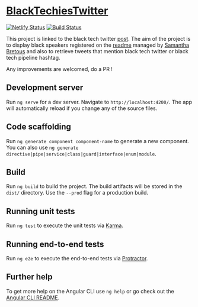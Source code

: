 # [BlackTechiesTwitter](https://btt.netlify.com/)

[![Netlify Status](https://api.netlify.com/api/v1/badges/4ccc262a-eb26-4970-8d4f-a98e3d6d67ae/deploy-status)](https://app.netlify.com/sites/btt/deploys)
[![Build Status](https://travis-ci.org/liyokuna/btt.svg?branch=master)](https://travis-ci.org/liyokuna/btt)

This project is linked to the black tech twitter [post](https://twitter.com/liyokuna/status/1069342369227644929).
The aim of the project is to display black speakers registered on the [readme](https://github.com/samanthabretous/black-speakers-in-tech) managed by [Samantha Bretous](https://twitter.com/samanthabretous) and also to retrieve tweets that mention black tech twitter or black tech pipeline hashtag.

Any improvements are welcomed, do a PR !

## Development server

Run `ng serve` for a dev server. Navigate to `http://localhost:4200/`. The app will automatically reload if you change any of the source files.

## Code scaffolding

Run `ng generate component component-name` to generate a new component. You can also use `ng generate directive|pipe|service|class|guard|interface|enum|module`.

## Build

Run `ng build` to build the project. The build artifacts will be stored in the `dist/` directory. Use the `--prod` flag for a production build.

## Running unit tests

Run `ng test` to execute the unit tests via [Karma](https://karma-runner.github.io).

## Running end-to-end tests

Run `ng e2e` to execute the end-to-end tests via [Protractor](http://www.protractortest.org/).

## Further help

To get more help on the Angular CLI use `ng help` or go check out the [Angular CLI README](https://github.com/angular/angular-cli/blob/master/README.md).
